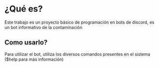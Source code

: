 # ¿Qué es?

Este trabajo es un proyecto básico de programación en bots de discord, es un bot informativo de la contaminación

## Como usarlo?

Para utilizar el bot, utiliza los diversos comandos presentes en el sistema ($help para más información)
